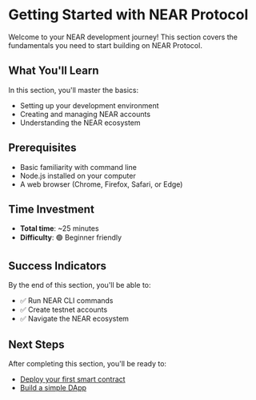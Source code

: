 # Getting Started with NEAR Protocol

Welcome to your NEAR development journey! This section covers the fundamentals you need to start building on NEAR Protocol.

## What You'll Learn

In this section, you'll master the basics:
- Setting up your development environment
- Creating and managing NEAR accounts
- Understanding the NEAR ecosystem

## Prerequisites

- Basic familiarity with command line
- Node.js installed on your computer
- A web browser (Chrome, Firefox, Safari, or Edge)

## Time Investment

- **Total time**: ~25 minutes
- **Difficulty**: 🟢 Beginner friendly

## Success Indicators

By the end of this section, you'll be able to:
- ✅ Run NEAR CLI commands
- ✅ Create testnet accounts
- ✅ Navigate the NEAR ecosystem

## Next Steps

After completing this section, you'll be ready to:
- [Deploy your first smart contract](../smart-contracts/deploy-first-contract.md)
- [Build a simple DApp](../dapp-development/build-frontend.md)
